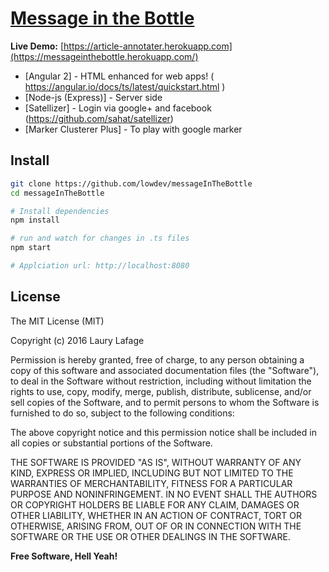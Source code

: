 # [Message in the Bottle](https://github.com/lowdev/messageInTheBottle/)
**Live Demo:** [https://article-annotater.herokuapp.com](https://messageinthebottle.herokuapp.com/)

* [Angular 2] - HTML enhanced for web apps! ( https://angular.io/docs/ts/latest/quickstart.html )
* [Node-js (Express)] - Server side
* [Satellizer] - Login via google+ and facebook (https://github.com/sahat/satellizer)
* [Marker Clusterer Plus] - To play with google marker

## Install
```bash
git clone https://github.com/lowdev/messageInTheBottle
cd messageInTheBottle

# Install dependencies
npm install

# run and watch for changes in .ts files
npm start

# Applciation url: http://localhost:8080
```

## License

The MIT License (MIT)

Copyright (c) 2016 Laury Lafage

Permission is hereby granted, free of charge, to any person obtaining a copy of
this software and associated documentation files (the "Software"), to deal in
the Software without restriction, including without limitation the rights to
use, copy, modify, merge, publish, distribute, sublicense, and/or sell copies of
the Software, and to permit persons to whom the Software is furnished to do so,
subject to the following conditions:

The above copyright notice and this permission notice shall be included in all
copies or substantial portions of the Software.

THE SOFTWARE IS PROVIDED "AS IS", WITHOUT WARRANTY OF ANY KIND, EXPRESS OR
IMPLIED, INCLUDING BUT NOT LIMITED TO THE WARRANTIES OF MERCHANTABILITY, FITNESS
FOR A PARTICULAR PURPOSE AND NONINFRINGEMENT. IN NO EVENT SHALL THE AUTHORS OR
COPYRIGHT HOLDERS BE LIABLE FOR ANY CLAIM, DAMAGES OR OTHER LIABILITY, WHETHER
IN AN ACTION OF CONTRACT, TORT OR OTHERWISE, ARISING FROM, OUT OF OR IN
CONNECTION WITH THE SOFTWARE OR THE USE OR OTHER DEALINGS IN THE SOFTWARE.


**Free Software, Hell Yeah!**
